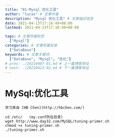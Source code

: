 ```yaml
---
title: "01-Mysql 优化工具"
author: "lucas" # 文章作者
description: "Mysql 优化工具" # 文章描述信息
date: 2021-04-13T17:16:49+08:00
lastmod: 2021-04-13T17:16:49+08:00

tags: # 文章所属标签
  ["Mysql"]
categories: # 文章所属目录
  ["DataBase"]
keywords: # 文章关键词
  ["DataBase", "Mysql", "优化"]
# prev: ./20210407-01.md # 上一篇博客地址
# next: ./20210413-02.md # 下一篇博客地址
---
```


# MySql:优化工具

    学习来自 [HB Chen](http://hbchen.com/)

```shell
cd /etc/   (my.conf所在目录)
wget http://www.day32.com/MySQL/tuning-primer.sh
chmod +x tuning-primer.sh
./tuning-primer.sh
```
